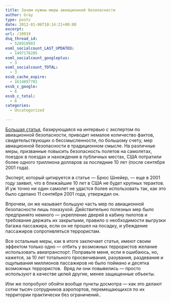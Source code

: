 ```yaml
---
title: Зачем нужны меры авиационной безопасности
author: Gray
type: posts
date: 2012-01-06T10:14:21+00:00
excerpt:
url: /10919
dsq_thread_id:
  - 528918903
esml_socialcount_LAST_UPDATED:
  - 1497178205
esml_socialcount_googleplus:
  - 3
esml_socialcount_TOTAL:
  - 3
essb_cache_expire:
  - 1614897701
essb_c_google:
  - 6
essb_c_total:
  - 6
categories:
  - Uncategorized

---
```








[Большая статья][1], базирующаяся на интервью с экспертом по авиационной безопасности, приводит немалое количество фактов, свидетельствующих о бессмысленности, по большому счету, мер авиационной безопасности в традиционном смысле. На различные меры, призванные повысить безопасность полетов на самолетах, поездок в поездах и нахождения в публичных местах, США потратили более одного триллиона долларов за последние 10 лет (после сентября 2001 года).

Эксперт, который цитируется в статье — Брюс Шнейер, — еще в 2001 году заявил, что в ближайшие 10 лет в США не будет крупных терактов. И уж точно ни один самолет не удастся более использовать так, как это было сделано 11 сентября 2001 года, утверждал он.

Впрочем, он же называет большую часть мер по авиационной безопасности лишь показухой. Действительно полезных мер было предпринято немного — укрепление дверей в кабину пилотов и требование держать их закрытыми, правило о необходимости выгрузки багажа пассажира, если он не прошел на посадку, и убеждение пассажиров сопротивляться террористам.

Все остальные меры, как в итоге заключает статья, имеют своим эффектом только одно — отбить у возможных террористов желание использовать авиатранспорт. Поправьте меня, если я ошибаюсь, но, кажется, за 10 лет тотального просвечивания, разувания, раздевания и ощупывания миллионов пассажиров не было поймано и десятка возможных террористов.  Вряд ли они повывелись — просто используют в качестве целей другие, менее защищенные объекты.

Или же попробуют обойти вообще пункты досмотра — как это делают сотни тысяч сотрудников аэропортов, перемещающихся по их территории практически без ограничений..

 [1]: http://www.vanityfair.com/culture/features/2011/12/tsa-insanity-201112